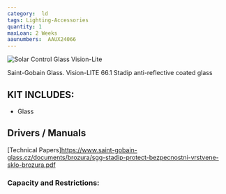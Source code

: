 ```yaml
---
category:  ld
tags: Lighting-Accessories
quantity: 1
maxLoan: 2 Weeks
aaunumbers:  AAUX24066
---
```

![Solar Control Glass Vision-Lite](https://www.vetrotech.com/sites/mac3-gas-vetrotech/files/2024-03/09_stadip-marine-light-weight.jpg)

Saint-Gobain Glass. Vision-LITE 66.1 Stadip anti-reflective coated glass
## KIT INCLUDES:
-  Glass

## Drivers / Manuals
[Technical Papers]https://www.saint-gobain-glass.cz/documents/brozura/sgg-stadip-protect-bezpecnostni-vrstvene-sklo-brozura.pdf

### Capacity and Restrictions:
